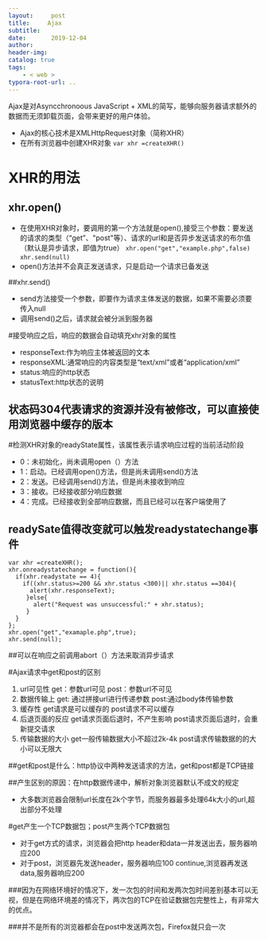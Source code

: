 ```yaml
---
layout:     post
title:     Ajax
subtitle:  
date:       2019-12-04
author:     
header-img: 
catalog: true
tags:
    - < web >
typora-root-url: ..
---
```


Ajax是对Asyncchronoous JavaScript + XML的简写，能够向服务器请求额外的数据而无须卸载页面，会带来更好的用户体验。
+ Ajax的核心技术是XMLHttpRequest对象（简称XHR）
+ 在所有浏览器中创建XHR对象
`var xhr =createXHR()`
# XHR的用法
## xhr.open()
+ 在使用XHR对象时，要调用的第一个方法就是open(),接受三个参数：要发送的请求的类型（“get”、"post"等）、请求的url和是否异步发送请求的布尔值（默认是异步请求，即值为true）
`xhr.open("get","example.php",false)`
`xhr.send(null)`
+ open()方法并不会真正发送请求，只是启动一个请求已备发送

##xhr.send()
* send方法接受一个参数，即要作为请求主体发送的数据，如果不需要必须要传入null
* 调用send()之后，请求就会被分派到服务器

#接受响应之后，响应的数据会自动填充xhr对象的属性
* responseText:作为响应主体被返回的文本
* responseXML:通常响应的内容类型是“text/xml”或者“application/xml”
* status:响应的http状态
* statusText:http状态的说明

##  状态码304代表请求的资源并没有被修改，可以直接使用浏览器中缓存的版本

#检测XHR对象的readyState属性，该属性表示请求响应过程的当前活动阶段
* 0：未初始化，尚未调用open（）方法
* 1：启动。已经调用open()方法，但是尚未调用send()方法
* 2：发送。已经调用send()方法，但是尚未接收到响应
* 3：接收。已经接收部分响应数据
* 4：完成。已经接收到全部响应数据，而且已经可以在客户端使用了

## readySate值得改变就可以触发readystatechange事件
```
var xhr =createXHR();
xhr.onreadystatechange = function(){
  if(xhr.readystate == 4){
    if((xhr.status>=200 && xhr.status <300)|| xhr.status ==304){
      alert(xhr.responseText);
     }else{
       alert("Request was unsuccessful:" + xhr.status);
     }
  }
};
xhr.open("get","examaple.php",true);
xhr.send(null);
```
##可以在响应之前调用abort（）方法来取消异步请求

#Ajax请求中get和post的区别
1. url可见性
get：参数url可见
post：参数url不可见
2. 数据传输上
get: 通过拼接url进行传递参数
post:通过body体传输参数
3. 缓存性
get请求是可以缓存的
post请求不可以缓存
4. 后退页面的反应
get请求页面后退时，不产生影响
post请求页面后退时，会重新提交请求
5. 传输数据的大小
get一般传输数据大小不超过2k-4k
post请求传输数据的的大小可以无限大

##get和post是什么：http协议中两种发送请求的方法，get和post都是TCP链接

##产生区别的原因：在http数据传递中，解析对象浏览器默认不成文的规定
* 大多数浏览器会限制url长度在2k个字节，而服务器最多处理64k大小的url,超出部分不处理

#get产生一个TCP数据包；post产生两个TCP数据包
+ 对于get方式的请求，浏览器会把http header和data一并发送出去，服务器响应200
+ 对于post，浏览器先发送header，服务器响应100 continue,浏览器再发送data,服务器响应200 

###因为在网络环境好的情况下，发一次包的时间和发两次包时间差别基本可以无视，但是在网络环境差的情况下，两次包的TCP在验证数据包完整性上，有非常大的优点。

###并不是所有的浏览器都会在post中发送两次包，Firefox就只会一次

